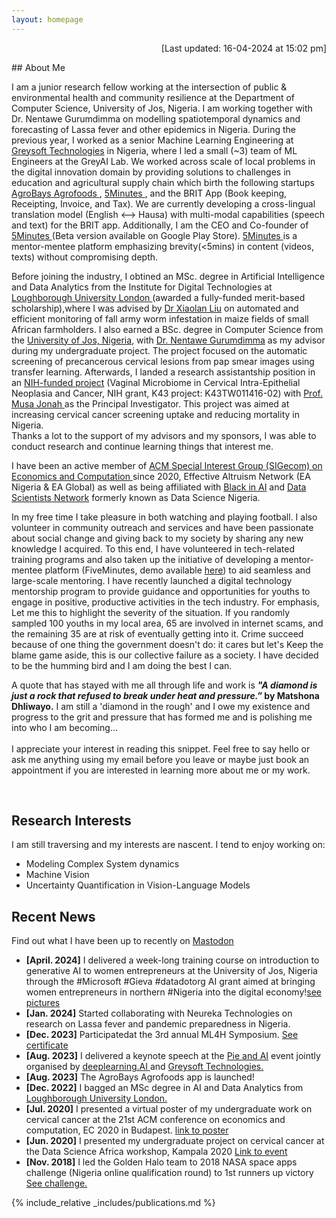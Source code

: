 ```yaml
---
layout: homepage
---
```


<p  align="right">[Last updated: 16-04-2024 at 15:02 pm]</p>
## About Me

I am a junior research fellow working at the intersection of public & environmental health and community resilience at the Department of Computer Science, University of Jos, Nigeria. I am working together with Dr. Nentawe Gurumdimma on modelling spatiotemporal dynamics and forecasting of Lassa fever and other epidemics in Nigeria. During the previous year, I worked as a senior Machine Learning Engineering at <a href="https://greysoft.ng">Greysoft Technologies</a> in Nigeria, where I led a small (~3) team of ML Engineers at the GreyAI Lab. We worked across scale of local problems in the digital innovation domain by providing solutions to challenges in education and agricultural supply chain which birth the following startups <a href="https://agrobays.com.ng">AgroBays Agrofoods </a>, <a href="https://app.5minutes.ng">5Minutes </a>, and the BRIT App (Book keeping, Receipting, Invoice, and Tax). We are currently developing a cross-lingual translation model (English <--> Hausa) with multi-modal capabilities (speech and text)  for the BRIT app. 
Additionally, I am the CEO and Co-founder of <a href="https://app.5minutes.ng">5Minutes </a>(Beta version available on Google Play Store). <a href="https://app.5minutes.ng">5Minutes </a> is a mentor-mentee platform emphasizing brevity(<5mins) in content (videos, texts) without compromising depth.

Before joining the industry, I obtined an MSc. degree in Artificial Intelligence and Data Analytics from the Institute for Digital Technologies at  <a href="https://www.lborolondon.ac.uk/study/masters-degrees/artificial-intelligence-data-analytics/"> Loughborough University London </a> (awarded a fully-funded merit-based scholarship),where I was advised by <a href="https://www.lborolondon.ac.uk/about/staff/dr-xiaolan-liu/">Dr Xiaolan Liu</a> on automated and efficient monitoring of fall army worm infestation in maize fields of small African farmholders. I also earned a BSc. degree in Computer Science from the <a href="https://unijos.edu.ng">University of Jos, Nigeria</a>, with <a href="https://scholar.google.com/citations?user=q9VpwWEAAAAJ&hl=enDr. Nentawe Gurumdimma)"> Dr. Nentawe Gurumdimma</a> as my advisor during my undergraduate project. The project focused on the automatic screening of precancerous cervical lesions from pap smear images using transfer learning. Afterwards, I landed a research assistantship position in an <a href="https://grantome.com/grant/NIH/K43-TW011416-02">NIH-funded project</a> (Vaginal Microbiome in Cervical Intra-Epithelial Neoplasia and Cancer, NIH grant, K43 project: K43TW011416-02) with <a href="https://www.feinberg.northwestern.edu/faculty-profiles/az/profile.html?xid=39806"> Prof. Musa Jonah </a> as the Principal Investigator. This project was aimed at increasing cervical cancer screening uptake and reducing mortality in Nigeria. <br> Thanks a lot to the support of my advisors and my sponsors, I was able to conduct research and continue learning things that interest me.

<!-- I am currently looking for opportunities to deepen my understanding of infectious diseases and pandemic preparedness and leveraging this knowledge to pursue a high-impact career and lead meaningful initiatives in Nigeria and beyond. I am passionate about contributing to better and prepared response in terms of policies, resources and management of novel future pandemics. I also aim to ensure fairness and minimize biases in my research endeavour.
To this end, My career goal is to solidify existing collaboration between the Africa Center for Disease Control, Local healthcare providers, and Educational research institutions in Africa for better preparedness, responsiveness and policies in possible future pandemics. -->

I have been an active member of <a href="http://www.sigecom.org">ACM Special Interest Group (SIGecom) on Economics and Computation </a> since 2020, Effective Altruism Network (EA Nigeria & EA Global) as well as being affiliated with <a href="https://blackinai.github.io/#/">Black in AI</a> and <a href="https://www.datasciencenigeria.org">Data Scientists Network</a> formerly known as Data Science Nigeria.

In my free time I take pleasure in both watching and playing football. I also volunteer in community outreach and services and have been passionate about social change and giving back to my society by sharing any new knowledge I acquired. To this end, I have volunteered in tech-related training programs and also taken up the initiative of developing a mentor-mentee platform (FiveMinutes, demo available <a href="https://5minutes.greysoft.com.ng">here</a>) to aid seamless and large-scale mentoring. I have recently launched a digital technology mentorship program to provide guidance and opportunities for youths to engage in positive, productive activities in the tech industry. For emphasis, Let me this to highlight the severity of the situation. If you randomly sampled 100 youths in my local area, 65 are involved in internet scams, and the remaining 35 are at risk of eventually getting into it. Crime succeed because of one thing the government doesn't do: it cares but let's Keep the blame game aside, this is our collective failure as a society. I have decided to be the humming bird and I am doing the best I can.
<br>

A quote that has stayed with me all through life and work is <strong><i> "A diamond is just a rock that refused to break under heat and pressure.”</i> by Matshona Dhliwayo.</strong>  I am still a 'diamond in the rough' and I owe my existence and progress to the grit and pressure that has formed me and is polishing me into who I am becoming... <br> <br>
I appreciate your interest in reading this snippet. Feel free to say hello or ask me anything using my email before you leave or maybe just book an appointment if you are interested in learning more about me or my work.
<!-- Google Calendar Appointment Scheduling begin -->
<link href="https://calendar.google.com/calendar/scheduling-button-script.css" rel="stylesheet">
<script src="https://calendar.google.com/calendar/scheduling-button-script.js" async></script>
<script>
(function() {
  var target = document.currentScript;
  window.addEventListener('load', function() {
    calendar.schedulingButton.load({
      url: 'https://calendar.google.com/calendar/appointments/schedules/AcZssZ0JuuKY8qGauMozv0GI-K7NeqjwR_As41-mbQ-dbn8b7jh8PWV0oOnWA-P8AYwJHMR563bOELB4?gv=true',
      color: '#039BE5',
      label: 'Book an appointment',
      target,
    });
  });
})();
</script>
<!-- end Google Calendar Appointment Scheduling -->
&nbsp;&nbsp;&nbsp;&nbsp;&nbsp;&nbsp;&nbsp;&nbsp;&nbsp;&nbsp;&nbsp;&nbsp;&nbsp;&nbsp;&nbsp;&nbsp;
                  
## Research Interests
I am still traversing and my interests are nascent. I tend to enjoy working on:

- Modeling Complex System dynamics
- Machine Vision
- Uncertainty Quantification in Vision-Language Models
  
## Recent News 

Find out what I have been up to recently on  <a rel="me" href="https://mastodon.social/@jbrnjfr">Mastodon</a>
- **[April. 2024]** I delivered a week-long training course on introduction to generative AI to women entrepreneurs at the University of Jos, Nigeria through the #Microsoft #Gieva #datadotorg AI grant aimed at bringing women entrepreneurs in northern #Nigeria into the digital economy!<a href='https://x.com/jbrnjfr/status/1782014757182066887' target='-blank'>see pictures</a>
- **[Jan. 2024]** Started collaborating with Neureka Technologies on research on Lassa fever and pandemic preparedness in Nigeria. 
- **[Dec. 2023]** Participatedat the 3rd annual ML4H Symposium. <a href ='https://www.linkedin.com/posts/activity-7150626337832046592-xdIN?utm_source=share&utm_medium=member_desktop'>See certificate</a>
- **[Aug. 2023]** I delivered a keynote speech at the <a href="https://www.linkedin.com/feed/update/urn:li:activity:7096848518631366656/ "> Pie and AI</a> event jointly organised by <a href="https://www.deeplearning.ai">deeplearning.AI </a>and <a href="https://greysoft.ng">Greysoft Technologies.</a>
- **[Aug. 2023]** The AgroBays Agrofoods app is launched!
- **[Dec. 2022]** I bagged an MSc degree in AI and Data Analytics from <a href="https://www.lborolondon.ac.uk/study/masters-degrees/artificial-intelligence-data-analytics/"> Loughborough University London. </a>
- **[Jul. 2020]** I presented a virtual poster of my undergraduate work on cervical cancer at the 21st ACM conference on economics and computation, EC 2020 in Budapest. <a href="https://ec20.sigecom.org/program/posters/"> link to poster</a>
- **[Jun. 2020]** I presented my undergraduate project on cervical cancer at the Data Science Africa workshop, Kampala 2020 <a href="https://www.datascienceafrica.org/dsa2020kampala/schedule/#session-paper1">Link to event</a>
- **[Nov. 2018]** I led the Golden Halo team to 2018 NASA space apps challenge (Nigeria online qualification round) to 1st runners up victory <a href="https://2018.spaceappschallenge.org/challenges/what-world-needs-now/health-makes-wealth/teams/golden-halo-1/project/">See challenge.</a>

{% include_relative _includes/publications.md %}

<!--{% include_relative _includes/services.md %} -->
<script type="text/javascript" src="//rf.revolvermaps.com/0/0/7.js?i=5bpywpk7cuj&amp;m=0&amp;c=ff0000&amp;cr1=ffffff&amp;sx=0" async="async"></script>
